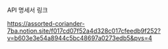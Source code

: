 API 명세서 링크

https://assorted-coriander-7ba.notion.site/f017cd07f52a4d328c017cfeedb9f252?v=b603e3e54a8944c5bc48697a0273edb5&pvs=4
